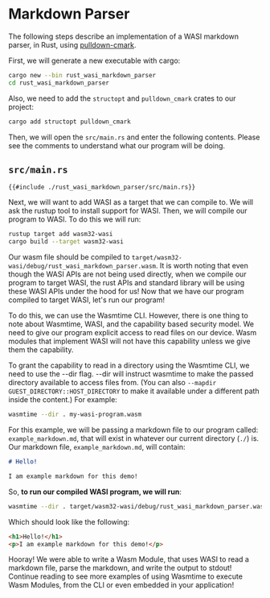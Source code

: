 # Markdown Parser

The following steps describe an implementation of a WASI markdown parser, in Rust, using [pulldown-cmark](https://github.com/raphlinus/pulldown-cmark).

First, we will generate a new executable with cargo:

```bash
cargo new --bin rust_wasi_markdown_parser
cd rust_wasi_markdown_parser
```

Also, we need to add the `structopt` and `pulldown_cmark` crates to our project:

```bash
cargo add structopt pulldown_cmark
```

Then, we will open the `src/main.rs` and enter the following contents. Please see the comments to understand what our program will be doing.

## `src/main.rs`

```rust,ignore
{{#include ./rust_wasi_markdown_parser/src/main.rs}}
```

Next, we will want to add WASI as a target that we can compile to. We will ask the rustup tool to install support for WASI. Then, we will compile our program to WASI. To do this we will run:

```bash
rustup target add wasm32-wasi
cargo build --target wasm32-wasi
```

Our wasm file should be compiled to `target/wasm32-wasi/debug/rust_wasi_markdown_parser.wasm`. It is worth noting that even though the WASI APIs are not being used directly, when we compile our program to target WASI, the rust APIs and standard library will be using these WASI APIs under the hood for us! Now that we have our program compiled to target WASI, let's run our program!

To do this, we can use the Wasmtime CLI. However, there is one thing to note about Wasmtime, WASI, and the capability based security model. We need to give our program explicit access to read files on our device. Wasm modules that implement WASI will not have this capability unless we give them the capability.

To grant the capability to read in a directory using the Wasmtime CLI, we need to use the --dir flag. --dir will instruct wasmtime to make the passed directory available to access files from. (You can also `--mapdir GUEST_DIRECTORY::HOST_DIRECTORY` to make it available under a different path inside the content.) For example:

```bash
wasmtime --dir . my-wasi-program.wasm
```

For this example, we will be passing a markdown file to our program called: `example_markdown.md`, that will exist in whatever our current directory (`./`) is. Our markdown file, `example_markdown.md`, will contain:

```md
# Hello!

I am example markdown for this demo!
```

So, **to run our compiled WASI program, we will run**:

```bash
wasmtime --dir . target/wasm32-wasi/debug/rust_wasi_markdown_parser.wasm -- ./example_markdown.md
```

Which should look like the following:

```html
<h1>Hello!</h1>
<p>I am example markdown for this demo!</p>
```

Hooray! We were able to write a Wasm Module, that uses WASI to read a markdown file, parse the markdown, and write the output to stdout! Continue reading to see more examples of using Wasmtime to execute Wasm Modules, from the CLI or even embedded in your application!

